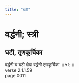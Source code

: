 ```yaml
---
title: "घटी"
---
```


# वर्द्धनी; स्त्री
## घटी, तृणकूर्चिका
वर्द्धनी च घटी ज्ञेया वर्द्धनी तृणकूर्चिका ॥ ५९ ॥<br />verse 2.1.1.59<br />page 0011

